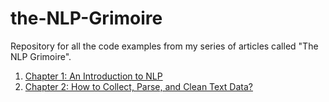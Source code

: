 # the-NLP-Grimoire
Repository for all the code examples from my series of articles called "The NLP Grimoire".

1. [Chapter 1: An Introduction to NLP](https://github.com/EshbanTheLearner/the-NLP-Grimoire/blob/main/Chapter-1.ipynb)
2. [Chapter 2: How to Collect, Parse, and Clean Text Data?](https://github.com/EshbanTheLearner/the-NLP-Grimoire/blob/main/Chapter-2/Chapter-2.ipynb)